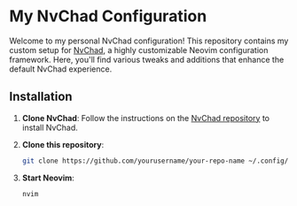 # My NvChad Configuration

Welcome to my personal NvChad configuration! This repository contains my custom setup for [NvChad](https://nvchad.com/), a highly customizable Neovim configuration framework. Here, you'll find various tweaks and additions that enhance the default NvChad experience.

## Installation

1. **Clone NvChad**: Follow the instructions on the [NvChad repository](https://github.com/NvChad/NvChad) to install NvChad.

2. **Clone this repository**:
    ```bash
    git clone https://github.com/yourusername/your-repo-name ~/.config/nvim/lua/custom
    ```

3. **Start Neovim**:
    ```bash
    nvim
    ```
